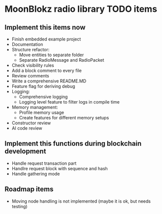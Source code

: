 # MoonBlokz radio library TODO items

## Implement this items now

- Finish embedded example project
- Documentation
- Structure refactor:
  - Move entities to separate folder
  - Separate RadioMessage and RadioPacket
- Check visibility rules
- Add a block comment to every file
- Review comments
- Write a comprehensive README.MD
- Feature flag for deriving debug
- Logging:
  - Comprehensive logging
  - Logging level feature to filter logs in compile time
- Memory management:
  - Profile memory usage
  - Create features for different memory setups
- Constructor review
- AI code review

## Implement this functions during blockchain development

- Handle request transaction part
- Handlre request block with sequence and hash
- Handle gathering mode

## Roadmap items

- Moving node handling is not implemented (maybe it is ok, but needs testing)
